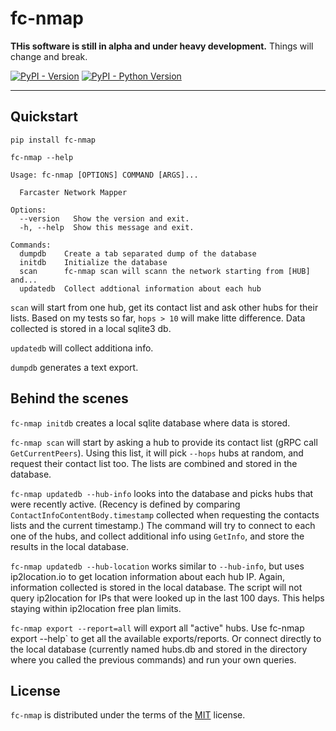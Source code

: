 # fc-nmap

**THis software is still in alpha and under heavy development.** Things will change and break.

[![PyPI - Version](https://img.shields.io/pypi/v/fc-nmap.svg)](https://pypi.org/project/fc-nmap)
[![PyPI - Python Version](https://img.shields.io/pypi/pyversions/fc-nmap.svg)](https://pypi.org/project/fc-nmap)

-----

## Quickstart

```console
pip install fc-nmap

fc-nmap --help

Usage: fc-nmap [OPTIONS] COMMAND [ARGS]...

  Farcaster Network Mapper

Options:
  --version   Show the version and exit.
  -h, --help  Show this message and exit.

Commands:
  dumpdb    Create a tab separated dump of the database
  initdb    Initialize the database
  scan      fc-nmap scan will scann the network starting from [HUB] and...
  updatedb  Collect addtional information about each hub
```

`scan` will start from one hub, get its contact list and ask other hubs for their lists. Based on my tests so far, `hops > 10` will make litte difference.
Data collected is stored in a local sqlite3 db.

`updatedb` will collect additiona info. 

`dumpdb` generates a text export.

## Behind the scenes

`fc-nmap initdb` creates a local sqlite database where data is stored.

`fc-nmap scan` will start by asking a hub to provide its contact list (gRPC call `GetCurrentPeers`). Using this list, it will pick `--hops`
hubs at random, and request their contact list too. The lists are combined and stored in the database.

`fc-nmap updatedb --hub-info` looks into the database and picks hubs that were recently active.
(Recency is defined by comparing `ContactInfoContentBody.timestamp` collected when requesting the contacts lists and the current timestamp.)
The command will try to connect to each one of the hubs, and collect additional info using `GetInfo`, and store the results in the local
database.

`fc-nmap updatedb --hub-location` works similar to `--hub-info`, but uses ip2location.io to get location information about each hub IP.
Again, information collected is stored in the local database. The script will not query ip2location for IPs that were looked up in the last
100 days. This helps staying within ip2location free plan limits.

`fc-nmap export --report=all` will export all "active" hubs. Use fc-nmap export --help` to get all the available exports/reports.
Or connect directly to the local database (currently named hubs.db and stored in the directory where you called the previous commands)
and run your own queries.

## License

`fc-nmap` is distributed under the terms of the [MIT](https://spdx.org/licenses/MIT.html) license.
